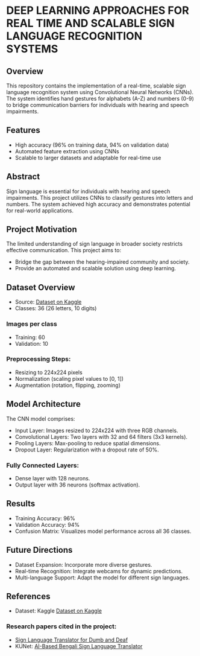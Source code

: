 # DEEP LEARNING APPROACHES FOR REAL TIME AND SCALABLE SIGN LANGUAGE RECOGNITION SYSTEMS

## Overview
This repository contains the implementation of a real-time, scalable sign language recognition system using Convolutional Neural Networks (CNNs). The system identifies hand gestures for alphabets (A-Z) and numbers (0-9) to bridge communication barriers for individuals with hearing and speech impairments.

## Features
- High accuracy (96% on training data, 94% on validation data)
- Automated feature extraction using CNNs
- Scalable to larger datasets and adaptable for real-time use

  
## Abstract
Sign language is essential for individuals with hearing and speech impairments. This project utilizes CNNs to classify gestures into letters and numbers. The system achieved high accuracy and demonstrates potential for real-world applications.

## Project Motivation
The limited understanding of sign language in broader society restricts effective communication. This project aims to:

- Bridge the gap between the hearing-impaired community and society.
- Provide an automated and scalable solution using deep learning.
  
## Dataset Overview
- Source: [Dataset on Kaggle](https://www.kaggle.com/datasets/ayuraj/asl-dataset/data)
- Classes: 36 (26 letters, 10 digits)
### Images per class
- Training: 60
- Validation: 10
### Preprocessing Steps:
- Resizing to 224x224 pixels
- Normalization (scaling pixel values to [0, 1])
- Augmentation (rotation, flipping, zooming)

## Model Architecture
The CNN model comprises:
- Input Layer: Images resized to 224x224 with three RGB channels.
- Convolutional Layers: Two layers with 32 and 64 filters (3x3 kernels).
- Pooling Layers: Max-pooling to reduce spatial dimensions.
- Dropout Layer: Regularization with a dropout rate of 50%.
### Fully Connected Layers:
- Dense layer with 128 neurons.
- Output layer with 36 neurons (softmax activation).

## Results 
- Training Accuracy: 96%
- Validation Accuracy: 94%
- Confusion Matrix: Visualizes model performance across all 36 classes.
  
## Future Directions
- Dataset Expansion: Incorporate more diverse gestures.
- Real-time Recognition: Integrate webcams for dynamic predictions.
- Multi-language Support: Adapt the model for different sign languages.
  
## References
- Dataset: Kaggle [Dataset on Kaggle](https://www.kaggle.com/datasets/ayuraj/asl-dataset/data)
### Research papers cited in the project:
- [Sign Language Translator for Dumb and Deaf](https://www.researchgate.net/publication/378983202_Sign_Language_Translator_for_Dumb_and_Deaf)
- KUNet: [AI-Based Bengali Sign Language Translator](https://www.researchgate.net/publication/384648125_KUNet-An_Optimized_AI_based_Bengali_Sign_Language_Translator_for_Deaf_and_Dumb_People)
